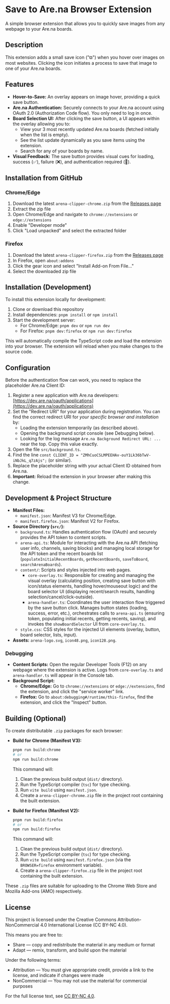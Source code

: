 # Save to Are.na Browser Extension

A simple browser extension that allows you to quickly save images from any webpage to your Are.na boards.

## Description

This extension adds a small save icon ("⧉") when you hover over images on most websites. Clicking the icon initiates a process to save that image to one of your Are.na boards.

## Features

*   **Hover-to-Save:** An overlay appears on image hover, providing a quick save button.
*   **Are.na Authentication:** Securely connects to your Are.na account using OAuth 2.0 (Authorization Code flow). You only need to log in once.
*   **Board Selection UI:** After clicking the save button, a UI appears within the overlay allowing you to:
    *   View your 3 most recently updated Are.na boards (fetched initially when the list is empty).
    *   See the list update dynamically as you save items using the extension.
    *   Search for any of your boards by name.
*   **Visual Feedback:** The save button provides visual cues for loading, success (✅), failure (❌), and authentication required (🔑).

## Installation from GitHub

### Chrome/Edge
1. Download the latest `arena-clipper-chrome.zip` from the [Releases page](https://github.com/yourusername/arena-clipper/releases)
2. Extract the zip file
3. Open Chrome/Edge and navigate to `chrome://extensions` or `edge://extensions`
4. Enable "Developer mode"
5. Click "Load unpacked" and select the extracted folder

### Firefox
1. Download the latest `arena-clipper-firefox.zip` from the [Releases page](https://github.com/yourusername/arena-clipper/releases)
2. In Firefox, open `about:addons`
3. Click the gear icon and select "Install Add-on From File..."
4. Select the downloaded zip file

## Installation (Development)

To install this extension locally for development:

1. Clone or download this repository
2. Install dependencies: `pnpm install` or `npm install`
3. Start the development server:
   - For Chrome/Edge: `pnpm dev` or `npm run dev`
   - For Firefox: `pnpm dev:firefox` or `npm run dev:firefox`

This will automatically compile the TypeScript code and load the extension into your browser. The extension will reload when you make changes to the source code.


## Configuration

Before the authentication flow can work, you need to replace the placeholder Are.na Client ID:

1.  Register a new application with Are.na developers: [https://dev.are.na/oauth/applications](https://dev.are.na/oauth/applications)
2.  Set the "Redirect URI" for your application during registration. You can find the correct redirect URI for *your specific browser and installation* by:
    *   Loading the extension temporarily (as described above).
    *   Opening the background script console (see Debugging below).
    *   Looking for the log message `Are.na Background Redirect URL: ...` near the top. Copy this value exactly.
3.  Open the file `src/background.ts`.
4.  Find the line `const CLIENT_ID = "ZMhCuoCSLMPEEHAv-ouY1Lk36bTwV-iNbJkL_q7zAjs";` (or similar).
5.  Replace the placeholder string with your actual Client ID obtained from Are.na.
6.  **Important:** Reload the extension in your browser after making this change.

## Development & Project Structure

*   **Manifest Files:**
    *   `manifest.json`: Manifest V3 for Chrome/Edge.
    *   `manifest.firefox.json`: Manifest V2 for Firefox.
*   **Source Directory (`src/`):**
    *   `background.ts`: Handles authentication flow (OAuth) and securely provides the API token to content scripts.
    *   `arena-api.ts`: Module for interacting with the Are.na API (fetching user info, channels, saving blocks) and managing local storage for the API token and the recent boards list (`populateInitialRecentBoards`, `getRecentBoards`, `saveToBoard`, `searchArenaBoards`).
    *   `content/`: Scripts and styles injected into web pages.
        *   `core-overlay.ts`: Responsible for creating and managing the visual overlay (calculating position, creating save button with icon/status elements, handling hover/mouseout logic) and the board selector UI (displaying recent/search results, handling selection/cancel/click-outside).
        *   `arena-handler.ts`: Coordinates the user interaction flow triggered by the save button click. Manages button states (loading, success, error, etc.), orchestrates calls to `arena-api.ts` (ensuring token, populating initial recents, getting recents, saving), and invokes the `showBoardSelector` UI from `core-overlay.ts`.
    *   `style.css`: CSS styles for the injected UI elements (overlay, button, board selector, lists, input).
*   **Assets:** `arena-logo.svg`, `icon48.png`, `icon128.png`.

### Debugging

*   **Content Scripts:** Open the regular Developer Tools (F12) on any webpage where the extension is active. Logs from `core-overlay.ts` and `arena-handler.ts` will appear in the Console tab.
*   **Background Script:**
    *   **Chrome/Edge:** Go to `chrome://extensions` or `edge://extensions`, find the extension, and click the "service worker" link.
    *   **Firefox:** Go to `about:debugging#/runtime/this-firefox`, find the extension, and click the "Inspect" button.

## Building (Optional)

To create distributable `.zip` packages for each browser:

*   **Build for Chrome (Manifest V3):**
    ```bash
    pnpm run build:chrome
    # or
    npm run build:chrome
    ```
    This command will:
    1.  Clean the previous build output (`dist/` directory).
    2.  Run the TypeScript compiler (`tsc`) for type checking.
    3.  Run `vite build` using `manifest.json`.
    4.  Create a `arena-clipper-chrome.zip` file in the project root containing the built extension.

*   **Build for Firefox (Manifest V2):**
    ```bash
    pnpm run build:firefox
    # or
    npm run build:firefox
    ```
    This command will:
    1.  Clean the previous build output (`dist/` directory).
    2.  Run the TypeScript compiler (`tsc`) for type checking.
    3.  Run `vite build` using `manifest.firefox.json` (via the `BROWSER=firefox` environment variable).
    4.  Create a `arena-clipper-firefox.zip` file in the project root containing the built extension.

These `.zip` files are suitable for uploading to the Chrome Web Store and Mozilla Add-ons (AMO) respectively.

## License

This project is licensed under the Creative Commons Attribution-NonCommercial 4.0 International License (CC BY-NC 4.0).

This means you are free to:
- Share — copy and redistribute the material in any medium or format
- Adapt — remix, transform, and build upon the material

Under the following terms:
- Attribution — You must give appropriate credit, provide a link to the license, and indicate if changes were made
- NonCommercial — You may not use the material for commercial purposes

For the full license text, see [CC BY-NC 4.0](https://creativecommons.org/licenses/by-nc/4.0/legalcode).

